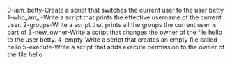 0-iam_betty-Create a script that switches the current user to the user betty
1-who_am_i-Write a script that prints the effective username of the current user.
2-groups-Write a script that prints all the groups the current user is part of
3-new_owner-Write a script that changes the owner of the file hello to the user betty.
4-empty-Write a script that creates an empty file called hello
5-execute-Write a script that adds execute permission to the owner of the file hello

